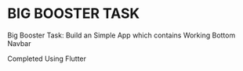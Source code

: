 # BIG BOOSTER TASK

Big Booster Task:
  Build an Simple App which contains Working Bottom Navbar

Completed Using Flutter
